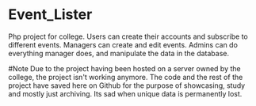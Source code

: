 # Event_Lister
Php project for college. Users can create their accounts and subscribe to different events. 
Managers can create and edit events. 
Admins can do everything manager does, and manipulate the data in the database.


#Note
Due to the project having been hosted on a server owned by the college, the project isn't working anymore.
The code and the rest of the project have saved here on Github for the purpose of showcasing, study and mostly just archiving. 
Its sad when unique data is permanently lost.
